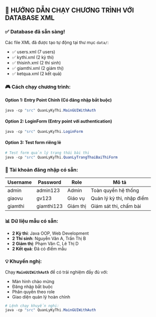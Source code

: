## 🔗 HƯỚNG DẪN CHẠY CHƯƠNG TRÌNH VỚI DATABASE XML

### ✅ **Database đã sẵn sàng!**
Các file XML đã được tạo tự động tại thư mục `data/`:
- ✅ users.xml (7 users)
- ✅ kythi.xml (2 kỳ thi)  
- ✅ thisinh.xml (2 thí sinh)
- ✅ giamthi.xml (2 giám thị)
- ✅ ketqua.xml (2 kết quả)

### 🎮 **Cách chạy chương trình:**

#### **Option 1: Entry Point Chính (Có đăng nhập bắt buộc)**
```powershell
java -cp "src" QuanLyKyThi.MainGUIWithAuth
```

#### **Option 2: LoginForm (Entry point với authentication)**  
```powershell
java -cp "src" QuanLyKyThi.LoginForm
```

#### **Option 3: Test form riêng lẻ**
```powershell
# Test form quản lý trạng thái bài thi
java -cp "src" QuanLyKyThi.QuanLyTrangThaiBaiThiForm
```

### 🔐 **Tài khoản đăng nhập có sẵn:**

| Username | Password | Role | Mô tả |
|----------|----------|------|-------|
| admin | admin123 | Admin | Toàn quyền hệ thống |
| giaovu | gv123 | Giáo vụ | Quản lý kỳ thi, nhập điểm |
| giamthi | giamthi123 | Giám thị | Giám sát thi, chấm bài |

### 📊 **Dữ liệu mẫu có sẵn:**
- **2 Kỳ thi**: Java OOP, Web Development
- **2 Thí sinh**: Nguyễn Văn A, Trần Thị B  
- **2 Giám thị**: Phạm Văn C, Lê Thị D
- **2 Kết quả**: Đã có điểm mẫu

### 💡 **Khuyến nghị:**
Chạy **`MainGUIWithAuth`** để có trải nghiệm đầy đủ với:
- Màn hình chào mừng
- Đăng nhập bắt buộc  
- Phân quyền theo role
- Giao diện quản lý hoàn chỉnh

```powershell
# Lệnh chạy khuyến nghị:
java -cp "src" QuanLyKyThi.MainGUIWithAuth
```
